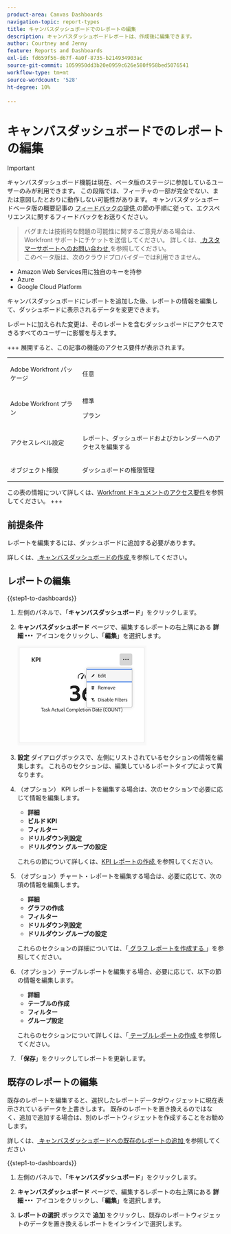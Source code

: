 ```yaml
---
product-area: Canvas Dashboards
navigation-topic: report-types
title: キャンバスダッシュボードでのレポートの編集
description: キャンバスダッシュボードレポートは、作成後に編集できます。
author: Courtney and Jenny
feature: Reports and Dashboards
exl-id: fd659f56-d67f-4a0f-8735-b214934903ac
source-git-commit: 1059950dd3b20e0959c626e580f958bed5076541
workflow-type: tm+mt
source-wordcount: '528'
ht-degree: 10%

---
```


# キャンバスダッシュボードでのレポートの編集

>[!IMPORTANT]
>
>キャンバスダッシュボード機能は現在、ベータ版のステージに参加しているユーザーのみが利用できます。 この段階では、フィーチャの一部が完全でない、または意図したとおりに動作しない可能性があります。 キャンバスダッシュボードベータ版の概要記事の [ フィードバックの提供 ](/help/quicksilver/product-announcements/betas/canvas-dashboards-beta/canvas-dashboards-beta-information.md#provide-feedback) の節の手順に従って、エクスペリエンスに関するフィードバックをお送りください。<br>
>>バグまたは技術的な問題の可能性に関するご意見がある場合は、Workfront サポートにチケットを送信してください。 詳しくは、[ カスタマーサポートへのお問い合わせ ](/help/quicksilver/workfront-basics/tips-tricks-and-troubleshooting/contact-customer-support.md) を参照してください。<br>
>>このベータ版は、次のクラウドプロバイダーでは利用できません。
>
>* Amazon Web Services用に独自のキーを持参
>* Azure
>* Google Cloud Platform

キャンバスダッシュボードにレポートを追加した後、レポートの情報を編集して、ダッシュボードに表示されるデータを変更できます。

レポートに加えられた変更は、そのレポートを含むダッシュボードにアクセスできるすべてのユーザーに影響を与えます。


+++ 展開すると、この記事の機能のアクセス要件が表示されます。

<table style="table-layout:auto"> 
<col> 
</col> 
<col> 
</col> 
<tbody> 
<tr> 
   <td role="rowheader"><p>Adobe Workfront パッケージ</p></td> 
   <td> 
<p>任意 </p> 
   </td> 
<tr> 
 <tr> 
   <td role="rowheader"><p>Adobe Workfront プラン</p></td> 
   <td> 
<p>標準</p> 
<p>プラン</p> 
   </td> 
   </tr> 
  </tr> 
  <tr> 
   <td role="rowheader"><p>アクセスレベル設定</p></td> 
   <td><p>レポート、ダッシュボードおよびカレンダーへのアクセスを編集する</p>
  </td> 
  </tr>  
        <tr> 
   <td role="rowheader"><p>オブジェクト権限</p></td> 
   <td><p>ダッシュボードの権限管理</p>
  </td> 
  </tr>
</tbody> 
</table>

この表の情報について詳しくは、[Workfront ドキュメントのアクセス要件](/help/quicksilver/administration-and-setup/add-users/access-levels-and-object-permissions/access-level-requirements-in-documentation.md)を参照してください。
+++

## 前提条件

レポートを編集するには、ダッシュボードに追加する必要があります。

詳しくは、[ キャンバスダッシュボードの作成 ](/help/quicksilver/reports-and-dashboards/canvas-dashboards/create-dashboards/create-dashboards.md) を参照してください。

## レポートの編集

{{step1-to-dashboards}}

1. 左側のパネルで、「**キャンバスダッシュボード**」をクリックします。

1. **キャンバスダッシュボード** ページで、編集するレポートの右上隅にある **詳細**![ 詳細アイコン ](assets/more-icon.png) アイコンをクリックし、「**編集**」を選択します。

   ![ レポートの編集 ](assets/edit-report-box.png)

1. **設定** ダイアログボックスで、左側にリストされているセクションの情報を編集します。 これらのセクションは、編集しているレポートタイプによって異なります。

1. （オプション） KPI レポートを編集する場合は、次のセクションで必要に応じて情報を編集します。

   * **詳細**
   * **ビルド KPI**
   * **フィルター**
   * **ドリルダウン列設定**
   * **ドリルダウン グループの設定**

   これらの節について詳しくは、[KPI レポートの作成 ](/help/quicksilver/reports-and-dashboards/canvas-dashboards/add-reports/build-kpi-report.md) を参照してください。

1. （オプション）チャート・レポートを編集する場合は、必要に応じて、次の項の情報を編集します。

   * **詳細**
   * **グラフの作成**
   * **フィルター**
   * **ドリルダウン列設定**
   * **ドリルダウン グループの設定**

   これらのセクションの詳細については、「[ グラフ レポートを作成する ](/help/quicksilver/reports-and-dashboards/canvas-dashboards/add-reports/build-chart-report.md)」を参照してください。

1. （オプション）テーブルレポートを編集する場合、必要に応じて、以下の節の情報を編集します。

   * **詳細**
   * **テーブルの作成**
   * **フィルター**
   * **グループ設定**

   これらのセクションについて詳しくは、「[ テーブルレポートの作成 ](/help/quicksilver/reports-and-dashboards/canvas-dashboards/add-reports/build-table-report.md) を参照してください。

1. 「**保存**」をクリックしてレポートを更新します。

## 既存のレポートの編集

既存のレポートを編集すると、選択したレポートデータがウィジェットに現在表示されているデータを上書きします。 既存のレポートを置き換えるのではなく、追加で追加する場合は、別のレポートウィジェットを作成することをお勧めします。

詳しくは、[ キャンバスダッシュボードへの既存のレポートの追加 ](/help/quicksilver/reports-and-dashboards/canvas-dashboards/add-reports/add-existing-report.md) を参照してください

{{step1-to-dashboards}}

1. 左側のパネルで、「**キャンバスダッシュボード**」をクリックします。

1. **キャンバスダッシュボード** ページで、編集するレポートの右上隅にある **詳細**![ 詳細アイコン ](assets/more-icon.png) アイコンをクリックし、「**編集**」を選択します。

1. **レポートの選択** ボックスで **追加** をクリックし、既存のレポートウィジェットのデータを置き換えるレポートをインラインで選択します。
